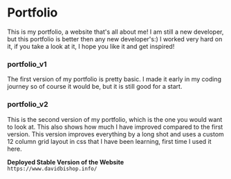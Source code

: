 # Portfolio

This is my portfolio, a website that's all about me! I am still a new developer, but this portfolio is better then any new developer's:) I worked very hard on it, if you take a look at it, I hope you like it and get inspired!

### portfolio_v1
The first version of my portfolio is pretty basic. I made it early in my coding journey so of course it would be, but it is still good for a start.

### portfolio_v2
This is the second version of my portfolio, which is the one you would want to look at. This also shows how much I have improved compared to the first version. This version improves everything by a long shot and uses a custom 12 column grid layout in css that I have been learning, first time I used it here.

**Deployed Stable Version of the Website**<br />
`https://www.davidbishop.info/`
